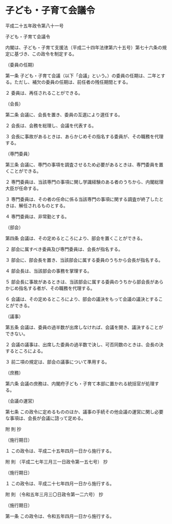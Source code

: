 # 子ども・子育て会議令

平成二十五年政令第八十一号

子ども・子育て会議令

内閣は、子ども・子育て支援法（平成二十四年法律第六十五号）第七十六条の規定に基づき、この政令を制定する。

（委員の任期）

第一条 子ども・子育て会議（以下「会議」という。）の委員の任期は、二年とする。ただし、補欠の委員の任期は、前任者の残任期間とする。

２ 委員は、再任されることができる。

（会長）

第二条 会議に、会長を置き、委員の互選により選任する。

２ 会長は、会務を総理し、会議を代表する。

３ 会長に事故があるときは、あらかじめその指名する委員が、その職務を代理する。

（専門委員）

第三条 会議に、専門の事項を調査させるため必要があるときは、専門委員を置くことができる。

２ 専門委員は、当該専門の事項に関し学識経験のある者のうちから、内閣総理大臣が任命する。

３ 専門委員は、その者の任命に係る当該専門の事項に関する調査が終了したときは、解任されるものとする。

４ 専門委員は、非常勤とする。

（部会）

第四条 会議は、その定めるところにより、部会を置くことができる。

２ 部会に属すべき委員及び専門委員は、会長が指名する。

３ 部会に、部会長を置き、当該部会に属する委員のうちから会長が指名する。

４ 部会長は、当該部会の事務を掌理する。

５ 部会長に事故があるときは、当該部会に属する委員のうちから部会長があらかじめ指名する者が、その職務を代理する。

６ 会議は、その定めるところにより、部会の議決をもって会議の議決とすることができる。

（議事）

第五条 会議は、委員の過半数が出席しなければ、会議を開き、議決することができない。

２ 会議の議事は、出席した委員の過半数で決し、可否同数のときは、会長の決するところによる。

３ 前二項の規定は、部会の議事について準用する。

（庶務）

第六条 会議の庶務は、内閣府子ども・子育て本部に置かれる統括官が処理する。

（会議の運営）

第七条 この政令に定めるもののほか、議事の手続その他会議の運営に関し必要な事項は、会長が会議に諮って定める。

附 則 抄

（施行期日）

１ この政令は、平成二十五年四月一日から施行する。

附 則 （平成二七年三月三一日政令第一五七号） 抄

（施行期日）

１ この政令は、平成二十七年四月一日から施行する。

附 則 （令和五年三月三〇日政令第一二六号） 抄

（施行期日）

第一条 この政令は、令和五年四月一日から施行する。
